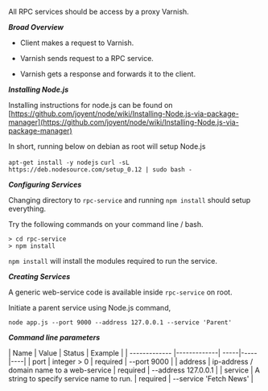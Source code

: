 All RPC services should be access by a proxy Varnish.

***Broad Overview***

* Client makes a request to Varnish.

* Varnish sends request to a RPC service.

* Varnish gets a response and forwards it to the client.


***Installing Node.js***

Installing instructions for node.js can be found on
[https://github.com/joyent/node/wiki/Installing-Node.js-via-package-manager](https://github.com/joyent/node/wiki/Installing-Node.js-via-package-manager)

In short, running below on debian as root will setup Node.js

``apt-get install -y nodejs``
``curl -sL https://deb.nodesource.com/setup_0.12 | sudo bash -``


***Configuring Services***

Changing directory to ``rpc-service`` and running ``npm install`` should setup everything.

Try the following commands on your command line / bash.

```
> cd rpc-service
> npm install
```

``npm install`` will install the modules required to run the service.

***Creating Services***

A generic web-service code is available inside ``rpc-service`` on root.

Initiate a parent service using Node.js command,

``node app.js --port 9000 --address 127.0.0.1 --service 'Parent'``

***Command line parameters***

| Name        | Value           | Status    | Example |
| ------------- |-------------| -----|-----|----|
| port      | integer > 0 | required | --port 9000 |
| address      | ip-address / domain name to a web-service      |   required | --address 127.0.0.1 |
| service | A string to specify service name to run.      |    required |  --service 'Fetch News' |
